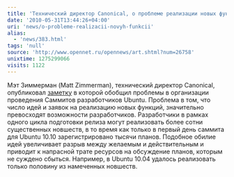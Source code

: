 ```yaml
---
title: 'Технический директор Canonical, о проблеме реализации новых функций'
date: '2010-05-31T13:44:26+04:00'
uri: 'news/o-probleme-realizacii-novyh-funkcii'
alias: 
  - 'news/383.html'
tags: 'null'
source: 'http://www.opennet.ru/opennews/art.shtml?num=26758'
unixtime: 1275299066
visits: 1122
---
```

Мэт Зиммерман (Matt Zimmerman), технический директор Canonical, опубликовал [заметку](http://mdzlog.alcor.net/2010/05/27/rethinking-the-ubuntu-developer-summit/) в которой обобщил проблемы в организации проведения Саммитов разработчиков Ubuntu. Проблема в том, что число идей и заявок на реализацию новых функций, значительно превосходят возможности разработчиков. Разработчики в рамках одного цикла подготовки релиза могут реализовать более сотни существенных новшеств, в то время как только в первый день саммита для Ubuntu 10.10 зарегистрировано тысячи планов. Подобное обилие идей увеличивает разрыв между желаемым и действительным и приводит к напрасной трате ресурсов на обсуждение планов, которым не суждено сбыться. Например, в Ubuntu 10.04 удалось реализовать только половину из намеченных новшеств.
